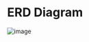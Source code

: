 # ERD Diagram
![image](https://github.com/user-attachments/assets/0cf2ef9c-e84c-4053-80d1-060127716a0a)
